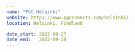 ```yaml
---
name: "PGC Helsinki"
website: https://www.pgconnects.com/helsinki/
location: Helsinki, Findland

date_start: 2022-09-27
date_end:   2022-09-28
---
```

